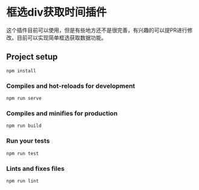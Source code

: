 # 框选div获取时间插件

这个插件目前可以使用，但是有些地方还不是很完善，有兴趣的可以提PR进行修改。目前可以实现简单框选获取数据功能。


## Project setup
```
npm install
```

### Compiles and hot-reloads for development
```
npm run serve
```

### Compiles and minifies for production
```
npm run build
```

### Run your tests
```
npm run test
```

### Lints and fixes files
```
npm run lint
```
